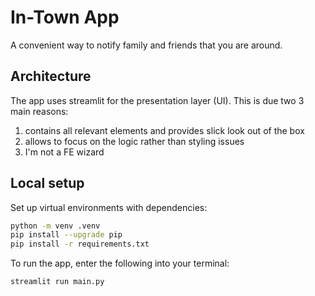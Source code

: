 # In-Town App
A convenient way to notify family and friends that you are around.

## Architecture
The app uses streamlit for the presentation layer (UI). This is due two 3 main reasons:
1. contains all relevant elements and provides slick look out of the box
2. allows to focus on the logic rather than styling issues
3. I'm not a FE wizard

## Local setup
Set up virtual environments with dependencies:
```bash
python -m venv .venv
pip install --upgrade pip
pip install -r requirements.txt
```

To run the app, enter the following into your terminal:
```bash
streamlit run main.py
```